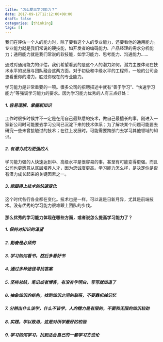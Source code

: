```yaml
---
title: "怎么提高学习能力？"
date: 2017-09-17T12:12:00+08:00
draft: false
categories: [thinking]
tags: []
---
```


我们在评估一个人的能力时，除了要看这个人的专业能力，还要看他的通用能力。专业能力就是我们常说的硬技能，如开发者的编码能力、产品经理的需求分析能力；通用能力就是我们常说的软技能，如学习能力、思考能力、沟通能力...... 

通过对通用能力的评估，我们希望看到的是这个人的潜力如何。潜力主要体现在技术水平的发展与团队融合这两方面。对于初级和中级水平的工程师，一般的公司会更看重你的潜力，胜过你现在的专业能力。

学习能力是非常重要的一项。很多公司的招聘描述中就有“善于学习”、“快速学习能力”等强调学习能力的要求。因为学习能力优秀的人有三点好处：

##### 1. 容易理解、掌握新知识
  
工作时很多时候并不一定是在用自己最熟悉的技术，做自己最擅长的事。刚进入一家新公司时可能要去学习公司已沉淀下来的技术体系；为了解决某个问题可能要去研究一些未曾接触过的技术；在往上发展时，可能需要跨部门去学习其他领域的知识。

##### 2. 有潜力成为更强的人

学习能力强的人快速达到中、高级水平是很容易的事，甚至有可能变得更强。而且公司也更愿意从底层培养人才，因为忠诚度更高。学习能力怎么样，是决定你是否有潜力成长起来的关键因素之一。

##### 3. 能跟得上技术的快速变化

这个时代各行各业都在变化。技术也是一样，可以说是日新月异，尤其是前端技术。没有优秀的学习能力很难跟上团队的步伐。


#### 那么优秀的学习能力体现在哪些方面，或者说怎么提高学习能力了？

##### 1. 保持对知识的渴望
##### 2. 勤奋是必须的
##### 3. 学习如何看书，然后多看好书
##### 4. 通过多种途径寻找答案
##### 5. 坚持总结，笔记或者博客，有没有学明白，写写就知道了
##### 6. 抽象知识的结构，找到知识之间的联系，不要靠机械记忆
##### 7. 分辨出什么该学，什么不该学，人的精力是有限的，不要和无限的知识较劲
##### 8. 实践，学以致用，这是对所学最好的校验
##### 9. 学习如何学习，找到适合自己的一套学习方法论

